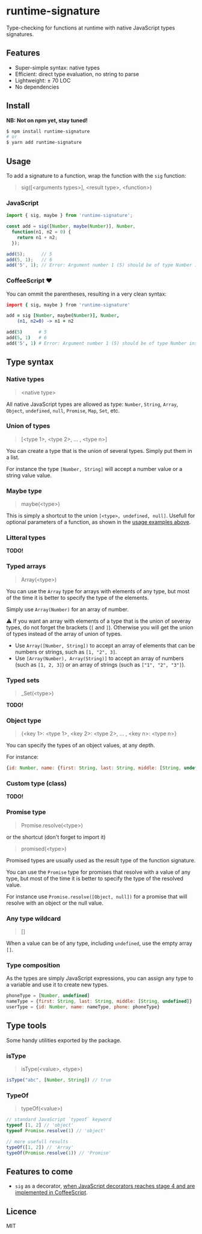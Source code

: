 runtime-signature
=================
Type-checking for functions at runtime with native JavaScript types signatures.

Features
--------
* Super-simple syntax: native types
* Efficient: direct type evaluation, no string to parse
* Lightweight: ± 70 LOC
* No dependencies

Install
-------
**NB: Not on npm yet, stay tuned!**
```bash
$ npm install runtime-signature
# or
$ yarn add runtime-signature
```

Usage
-----
To add a signature to a function, wrap the function with the `sig` function:
> sig([<arguments types\>], <result type\>, <function\>)

### JavaScript
```js
import { sig, maybe } from 'runtime-signature';

const add = sig([Number, maybe(Number)], Number,
  function(n1, n2 = 0) {
    return n1 + n2;
  });

add(5);      // 5
add(5, 1);   // 6
add('5', 1); // Error: Argument number 1 (5) should be of type Number instead of String.
```

### CoffeeScript :heart:
You can ommit the parentheses, resulting in a very clean syntax:

```coffeescript
import { sig, maybe } from 'runtime-signature'

add = sig [Number, maybe(Number)], Number,
    (n1, n2=0) -> n1 + n2

add(5)      # 5
add(5, 1)   # 6
add('5', 1) # Error: Argument number 1 (5) should be of type Number instead of String.
```

Type syntax
-----------
### Native types
> <native type\>

All native JavaScript types are allowed as type:
`Number`, `String`, `Array`, `Object`, `undefined`, `null`, `Promise`, `Map`, `Set`, etc.

### Union of types
> [<type 1\>, <type 2\>, … , <type n\>]

You can create a type that is the union of several types. Simply put them in a list.

For instance the type `[Number, String]` will accept a number value or a string value value.

### Maybe type
> maybe(<type\>)

This is simply a shortcut to the union `[<type>, undefined, null]`. Usefull for optional parameters of a function, as shown in the [usage examples above](#usage).

### Litteral types

**TODO!**

### Typed arrays
> Array(<type\>)

You can use the `Array` type for arrays with elements of any type, but most of the time it is better to specify the type of the elements.

Simply use `Array(Number)` for an array of number.

:warning: If you want an array with elements of a type that is the union of severay types, do not forget the brackets (`[` and `]`). Otherwise you will get the union of types instead of the array of union of types.

* Use `Array([Number, String])` to accept an array of elements that can be numbers or strings, such as `[1, "2", 3]`.
* Use `[Array(Number), Array(String)]` to accept an array of numbers (such as `[1, 2, 3]`) or an array of strings (such as `["1", "2", "3"]`).

### Typed sets
> _Set(<type\>)

**TODO!**

### Object type
> {<key 1\>: <type 1\>, <key 2\>: <type 2\>, … , <key n\>: <type n\>}

You can specify the types of an object values, at any depth.

For instance:
```js
{id: Number, name: {first: String, last: String, middle: [String, undefined]}}
```

### Custom type (class)

**TODO!**

### Promise type
> Promise.resolve(<type\>)

or the shortcut (don't forget to import it)

> promised(<type\>)

Promised types are usually used as the result type of the function signature.

You can use the `Promise` type for promises that resolve with a value of any type, but most of the time it is better to specify the type of the resolved value.

For instance use `Promise.resolve([Object, null])` for a promise that will resolve with an object or the null value.


### Any type wildcard
> []

When a value can be of any type, including `undefined`, use the empty array `[]`.

### Type composition
As the types are simply JavaScript expressions, you can assign any type to a variable and use it to create new types.
```js
phoneType = [Number, undefined]
nameType = {first: String, last: String, middle: [String, undefined]}
userType = {id: Number, name: nameType, phone: phoneType}
```

Type tools
----------
Some handy utilities exported by the package.

### isType
> isType(<value\>, <type\>)
```js
isType("abc", [Number, String]) // true
```

### TypeOf
> typeOf(<value\>)
```js
// standard JavaScript `typeof` keyword
typeof [1, 2] // 'object'
typeof Promise.resolve(1) // 'object'

// more usefull results
typeOf([1, 2]) // 'Array'
typeOf(Promise.resolve(1)) // 'Promise'
```

Features to come
----------------
* `sig` as a decorator, [when JavaScript decorators reaches stage 4 and are implemented in CoffeeScript](https://github.com/jashkenas/coffeescript/issues/4917#issuecomment-387220758).

Licence
-------
MIT
